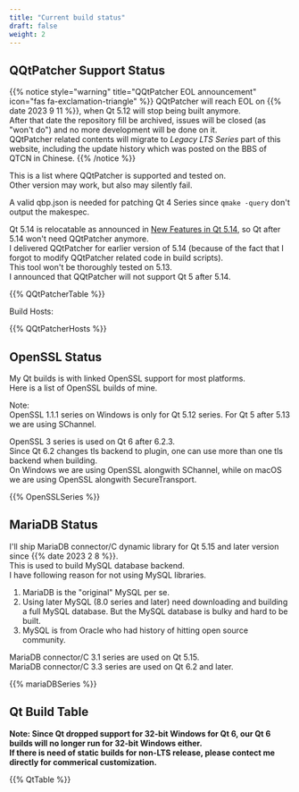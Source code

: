```yaml
---
title: "Current build status"
draft: false
weight: 2
---
```


## QQtPatcher Support Status

{{% notice style="warning" title="QQtPatcher EOL announcement" icon="fas fa-exclamation-triangle" %}}
QQtPatcher will reach EOL on {{% date 2023 9 11 %}}, when Qt 5.12 will stop being built anymore.   
After that date the repository fill be archived, issues will be closed (as "won't do") and no more development will be done on it.    
QQtPatcher related contents will migrate to _Legacy LTS Series_ part of this website, including the update history which was posted on the BBS of QTCN in Chinese.
{{% /notice %}}

This is a list where QQtPatcher is supported and tested on.  
Other version may work, but also may silently fail.

A valid qbp.json is needed for patching Qt 4 Series since `qmake -query` don't output the makespec.

Qt 5.14 is relocatable as announced in [New Features in Qt 5.14](https://wiki.qt.io/New_Features_in_Qt_5.14), so Qt after 5.14 won't need QQtPatcher anymore.  
I delivered QQtPatcher for earlier version of 5.14 (because of the fact that I forgot to modify QQtPatcher related code in build scripts).  
This tool won't be thoroughly tested on 5.13.  
I announced that QQtPatcher will not support Qt 5 after 5.14.

{{% QQtPatcherTable %}}

Build Hosts:

{{% QQtPatcherHosts %}}

## OpenSSL Status

My Qt builds is with linked OpenSSL support for most platforms.  
Here is a list of OpenSSL builds of mine.

Note:   
OpenSSL 1.1.1 series on Windows is only for Qt 5.12 series. For Qt 5 after 5.13 we are using SChannel.

OpenSSL 3 series is used on Qt 6 after 6.2.3.  
Since Qt 6.2 changes tls backend to plugin, one can use more than one tls backend when building.  
On Windows we are using OpenSSL alongwith SChannel, while on macOS we are using OpenSSL alongwith SecureTransport.

{{% OpenSSLSeries %}}

## MariaDB Status

I'll ship MariaDB connector/C dynamic library for Qt 5.15 and later version since {{% date 2023 2 8 %}}.  
This is used to build MySQL database backend.  
I have following reason for not using MySQL libraries.

1. MariaDB is the "original" MySQL per se.
1. Using later MySQL (8.0 series and later) need downloading and building a full MySQL database. But the MySQL database is bulky and hard to be built.
1. MySQL is from Oracle who had history of hitting open source community.

MariaDB connector/C 3.1 series are used on Qt 5.15.  
MariaDB connector/C 3.3 series are used on Qt 6.2 and later.

{{% mariaDBSeries %}}

## Qt Build Table

**Note: Since Qt dropped support for 32-bit Windows for Qt 6, our Qt 6 builds will no longer run for 32-bit Windows either.**  
**If there is need of static builds for non-LTS release, please contect me directly for commerical customization.**

{{% QtTable %}}
